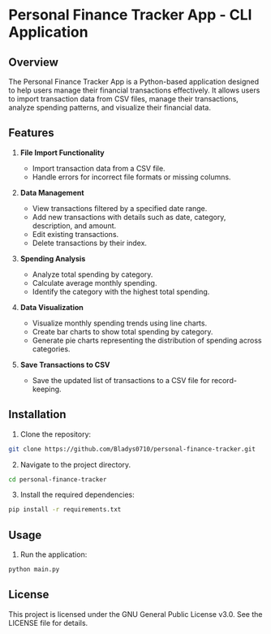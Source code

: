 

# Personal Finance Tracker App - CLI Application

## Overview
The Personal Finance Tracker App is a Python-based application designed to help users manage their financial transactions effectively. It allows users to import transaction data from CSV files, manage their transactions, analyze spending patterns, and visualize their financial data.

## Features
1. **File Import Functionality**
   - Import transaction data from a CSV file.
   - Handle errors for incorrect file formats or missing columns.


2. **Data Management**
   - View transactions filtered by a specified date range.
   - Add new transactions with details such as date, category, description, and amount.
   - Edit existing transactions.
   - Delete transactions by their index.


3. **Spending Analysis**
   - Analyze total spending by category.
   - Calculate average monthly spending.
   - Identify the category with the highest total spending.


4. **Data Visualization**
   - Visualize monthly spending trends using line charts.
   - Create bar charts to show total spending by category.
   - Generate pie charts representing the distribution of spending across categories.

    
5. **Save Transactions to CSV**
   - Save the updated list of transactions to a CSV file for record-keeping.



## Installation
1. Clone the repository:

```bash
git clone https://github.com/Bladys0710/personal-finance-tracker.git
```
2. Navigate to the project directory.

```bash
cd personal-finance-tracker
```

3. Install the required dependencies:
```bash
pip install -r requirements.txt
```

## Usage
1. Run the application:
```bash
python main.py
```   

## License
This project is licensed under the GNU General Public License v3.0. See the LICENSE file for details.
